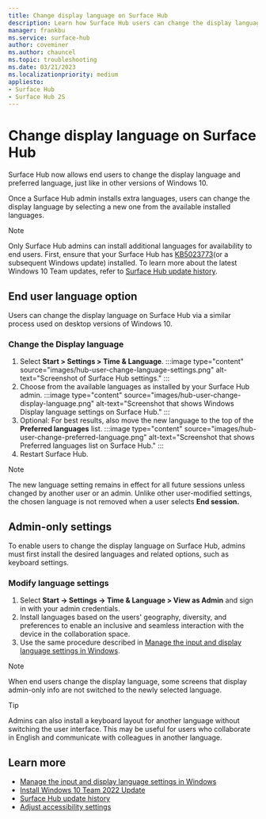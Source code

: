 ```yaml
---
title: Change display language on Surface Hub
description: Learn how Surface Hub users can change the display language, with admin-installed options, for a personalized collaboration experience.
manager: frankbu
ms.service: surface-hub
author: coveminer
ms.author: chauncel
ms.topic: troubleshooting
ms.date: 03/21/2023
ms.localizationpriority: medium
appliesto:
- Surface Hub
- Surface Hub 2S
---
```

# Change display language on Surface Hub

Surface Hub now allows end users to change the display language and preferred language, just like in other versions of Windows 10.

Once a Surface Hub admin installs extra languages, users can change the display language by selecting a new one from the available installed languages.

> [!NOTE]
> Only Surface Hub admins can install additional languages for availability to end users. First, ensure that your Surface Hub has [KB5023773](https://support.microsoft.com/help/5023773)(or a subsequent Windows update) installed. To learn more about the latest Windows 10 Team updates, refer to [Surface Hub update history](surface-hub-update-history.md).

## End user language option

Users can change the display language on Surface Hub via a similar process used on desktop versions of Windows 10.

### Change the Display language

1. Select **Start > Settings > Time & Language**.
    :::image type="content" source="images/hub-user-change-language-settings.png" alt-text="Screenshot of Surface Hub settings." :::
2. Choose from the available languages as installed by your Surface Hub admin.
    :::image type="content" source="images/hub-user-change-display-language.png" alt-text="Screenshot that shows Windows Display language settings on Surface Hub." :::
3. Optional: For best results, also move the new language to the top of the **Preferred languages** list.
    :::image type="content" source="images/hub-user-change-preferred-language.png" alt-text="Screenshot that shows Preferred languages list on Surface Hub." :::
4. Restart Surface Hub.

> [!NOTE]
> The new language setting remains in effect for all future sessions unless changed by another user or an admin. Unlike other user-modified settings, the chosen language is not removed when a user selects **End session.**

## Admin-only settings

To enable users to change the display language on Surface Hub, admins must first install the desired languages and related options, such as keyboard settings.

### Modify language settings

1. Select **Start -> Settings -> Time & Language > View as Admin** and sign in with your admin credentials.
2. Install languages based on the users' geography, diversity, and preferences to enable an inclusive and seamless interaction with the device in the collaboration space.
3. Use the same procedure described in [Manage the input and display language settings in Windows](https://support.microsoft.com/windows/manage-the-input-and-display-language-settings-in-windows-12a10cb4-8626-9b77-0ccb-5013e0c7c7a2#WindowsVersion=Windows_10).

> [!NOTE]
> When end users change the display language, some screens that display admin-only info are not switched to the newly selected language.

> [!TIP]
> Admins can also install a keyboard layout for another language without switching the user interface. This may be useful for users who collaborate in English and communicate with colleagues in another language.

## Learn more

- [Manage the input and display language settings in Windows](https://support.microsoft.com/windows/manage-the-input-and-display-language-settings-in-windows-12a10cb4-8626-9b77-0ccb-5013e0c7c7a2#WindowsVersion=Windows_10)
- [Install Windows 10 Team 2022 Update](surface-hub-2022-update.md)
- [Surface Hub update history](surface-hub-update-history.md)
- [Adjust accessibility settings](accessibility-surface-hub.md)
